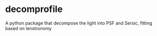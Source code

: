 # decomprofile
A python package that decompose the light into PSF and Sersic, fitting based on lenstronomy
